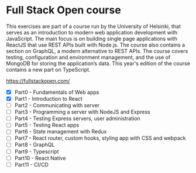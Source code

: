 # Full Stack Open course
This exercises are part of a course run by the University of Helsinki, that serves as an introduction to modern web application development with JavaScript. The main focus is on building single page applications with ReactJS that use REST APIs built with Node.js. The course also contains a section on GraphQL, a modern alternative to REST APIs.
The course covers testing, configuration and environment management, and the use of MongoDB for storing the application’s data.
This year's edition of the course contains a new part on TypeScript.

https://fullstackopen.com/


- [x] Part0 - Fundamentals of Web apps
- [x] Part1 - Introduction to React
- [ ] Part2 - Communicating with server
- [ ] Part3 - Programming a server with NodeJS and Express
- [ ] Part4 - Testing Express servers, user administration
- [ ] Part5 - Testing React apps
- [ ] Part6 - State management with Redux
- [ ] Part7 - React router, custom hooks, styling app with CSS and webpack
- [ ] Part8 - GraphQL
- [ ] Part9 - Typescript
- [ ] Part10 - React Native
- [ ] Part11 - CI/CD
